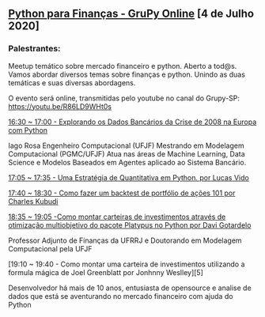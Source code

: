 ## [Python para Finanças - GruPy Online][0] [4 de Julho 2020]

### Palestrantes:

Meetup temático sobre mercado financeiro e python. Aberto a tod@s.
Vamos abordar diversos temas sobre finanças e python. Unindo as duas temáticas e suas diversas abordagens.

O evento será online, transmitidas pelo youtube no canal do Grupy-SP:
https://youtu.be/R86LD9WHt0s

[16:30 ~ 17:00 - Explorando os Dados Bancários da Crise de 2008 na Europa com Python][1]

Iago Rosa
Engenheiro Computacional (UFJF)
Mestrando em Modelagem Computacional (PGMC/UFJF)
Atua nas áreas de Machine Learning, Data Science e Modelos Baseados em Agentes aplicado ao Sistema Bancário.

[17:05 ~ 17:35 - Uma Estratégia de Quantitativa em Python. por Lucas Vido][2]

[17:40 ~ 18:30 - Como fazer um backtest de portfólio de ações 101 por Charles Kubudi][3]

[18:35 ~ 19:05 -Como montar carteiras de investimentos através de otimização multiobjetivo do pacote Platypus no Python por Davi Gotardelo][4]

Professor Adjunto de Finanças da UFRRJ e Doutorando em Modelagem Computacional pela UFJF

[19:10 ~ 19:40 - Como montar uma carteira de investimentos utilizando a formula mágica de Joel Greenblatt por Jonhnny Weslley][5]

Desenvolvedor há mais de 10 anos, entusiasta de opensource e analise de dados que está se aventurando no mercado financeiro com ajuda do Python


[0]: https://www.meetup.com/pt-BR/Grupy-SP/events/271239196/
[1]: https://www.meetup.com/pt-BR/Grupy-SP/events/271239196/
[2]: https://www.meetup.com/pt-BR/Grupy-SP/events/271239196/
[3]: https://www.meetup.com/pt-BR/Grupy-SP/events/271239196/
[4]: https://www.meetup.com/pt-BR/Grupy-SP/events/271239196/
